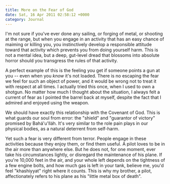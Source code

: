 ```yaml
---
title: More on the Fear of God
date: Sat, 16 Apr 2011 02:58:12 +0000
category: Journal
---
```


I'm not sure if you've ever done any sailing, or forging of metal, or shooting
at the range, but when you engage in an activity that has an easy chance of
maiming or killing you, you instinctively develop a responsible attitude
toward that activity which prevents you from doing yourself harm.  This is not
a mental idea, but a deep, gut-level dread that blossoms into absolute horror
should you transgress the rules of that activity.

A perfect example of this is the feeling you get if someone points a gun at
you -- even when you *know* it's not loaded.  There is no escaping the fear we
feel for such an object of power, and it would be wrong not to treat it with
respect at all times.  I actually tried this once, when I used to own a
shotgun.  No matter how much I thought about the situation, I always felt a
current of fear as I pointed the barrel back at myself, despite the fact that I
admired and enjoyed using the weapon.

We should have exactly this relationship with the Covenant of God.  This is
what guards our soul from error: the "shield" and "guarantor of victory"
promised by Bahá'u'lláh.  It's very similar to the role pain plays in our physical
bodies, as a natural deterrent from self-harm.

Yet such a fear is very different from terror.  People engage in these
activities because they enjoy them, or find them useful.  A pilot loves to be
in the air more than anywhere else.  But he does not, for one moment, ever
take his circumstances lightly, or disregard the maintenance of his plane.  If
you're 10,000 feet in the air, and your whole left depends on the tightness of
a few engine bolts, and how much gas is left in your tank, believe me, you'd
feel "khashiyyat" right where it counts.  This is why my brother, a pilot,
affectionately refers to his plane as his "little metal box of death".
